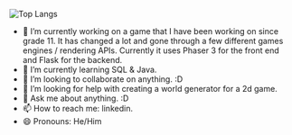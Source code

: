 ![Top Langs](https://github-readme-stats.vercel.app/api/top-langs/?username=ZxNashx)
<!--
**ZxNashx/ZxNashx** is a ✨ _special_ ✨ repository because its `README.md` (this file) appears on your GitHub profile.

Here are some ideas to get you started:
-->
- 🔭 I’m currently working on a game that I have been working on since grade 11. It has changed a lot and gone through a few different games engines / rendering APIs. Currently it uses Phaser 3 for the front end and Flask for the backend. 
- 🌱 I’m currently learning SQL & Java. 
- 👯 I’m looking to collaborate on anything. :D
- 🤔 I’m looking for help with creating a world generator for a 2d game. 
- 💬 Ask me about anything. :D
- 📫 How to reach me: linkedin.
- 😄 Pronouns: He/Him
